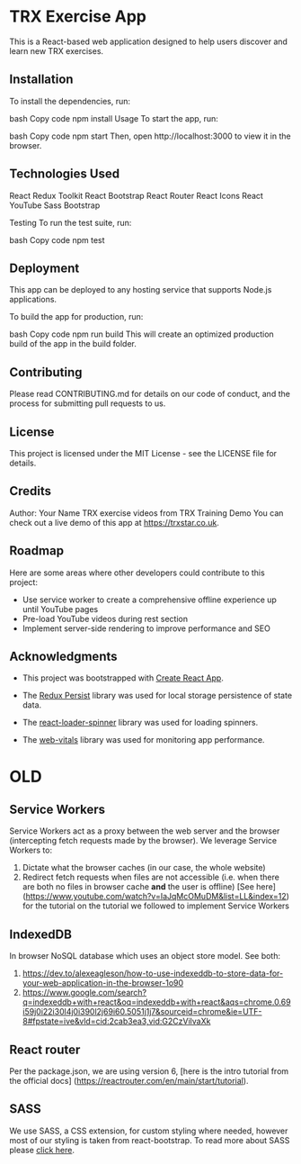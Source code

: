# TRX Exercise App
This is a React-based web application designed to help users discover and learn new TRX exercises.

## Installation
To install the dependencies, run:

bash
Copy code
npm install
Usage
To start the app, run:

bash
Copy code
npm start
Then, open http://localhost:3000 to view it in the browser.

## Technologies Used
React
Redux Toolkit
React Bootstrap
React Router
React Icons
React YouTube
Sass
Bootstrap

Testing
To run the test suite, run:

bash
Copy code
npm test

## Deployment
This app can be deployed to any hosting service that supports Node.js applications.

To build the app for production, run:

bash
Copy code
npm run build
This will create an optimized production build of the app in the build folder.

## Contributing
Please read CONTRIBUTING.md for details on our code of conduct, and the process for submitting pull requests to us.

## License
This project is licensed under the MIT License - see the LICENSE file for details.

## Credits
Author: Your Name
TRX exercise videos from TRX Training
Demo
You can check out a live demo of this app at https://trxstar.co.uk.

## Roadmap
Here are some areas where other developers could contribute to this project:

- Use service worker to create a comprehensive offline experience up until YouTube pages
- Pre-load YouTube videos during rest section
- Implement server-side rendering to improve performance and SEO

## Acknowledgments
-  This project was bootstrapped with [Create React App](https://create-react-app.dev/).

-  The [Redux Persist](https://github.com/rt2zz/redux-persist) library was used for local storage persistence of state data.

-  The [react-loader-spinner](https://github.com/mhnpd/react-loader-spinner) library was used for loading spinners.

-  The [web-vitals](https://github.com/GoogleChrome/web-vitals) library was used for monitoring app performance.


# OLD

## Service Workers
Service Workers act as a proxy between the web server and the browser (intercepting fetch requests made by the browser). We leverage Service Workers to:
1) Dictate what the browser caches (in our case, the whole website)
2) Redirect fetch requests when files are not accessible (i.e. when there are both no files in browser cache __and__ the user is offline)
[See here] (https://www.youtube.com/watch?v=IaJqMcOMuDM&list=LL&index=12) for the tutorial on the tutorial we followed to implement Service Workers

## IndexedDB
In browser NoSQL database which uses an object store model.
See both:
1) https://dev.to/alexeagleson/how-to-use-indexeddb-to-store-data-for-your-web-application-in-the-browser-1o90
2) https://www.google.com/search?q=indexeddb+with+react&oq=indexeddb+with+react&aqs=chrome.0.69i59j0i22i30l4j0i390l2j69i60.5051j1j7&sourceid=chrome&ie=UTF-8#fpstate=ive&vld=cid:2cab3ea3,vid:G2CzVilvaXk

## React router
Per the package.json, we are using version 6, [here is the intro tutorial from the official docs] (https://reactrouter.com/en/main/start/tutorial).

## SASS
We use SASS, a CSS extension, for custom styling where needed, however most of our styling is taken from react-bootstrap. To read more about SASS please [click here](https://sass-lang.com/guide).